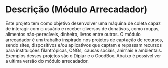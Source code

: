 # Descrição (Módulo Arrecadador)
Este projeto tem como objetivo desenvolver uma máquina de coleta capaz de interagir com o usuário e receber diversos de donativos, como roupas, alimentos não-perecíveis, dinheiro, livros entre outros.
O módulo arrecadador é um trabalho inspirado nos projetos de captação de recursos, sendo sites, dispositívos e/ou aplicativos que captam e repassam recursos para instituições filantrópicas, ONGs, 
causas sociais, animais e ambientais. Exemplos desses projetos são o Dipjar e o GoodBox. Abaixo é possível ver a ultima versão do módulo arrecadador.  



<p align="center">
	<![PROJETO PRONTO VISÃO GERAL](https://user-images.githubusercontent.com/75312838/103467754-ee7efa00-4d30-11eb-9534-14e01671871d.png)>
</p>
